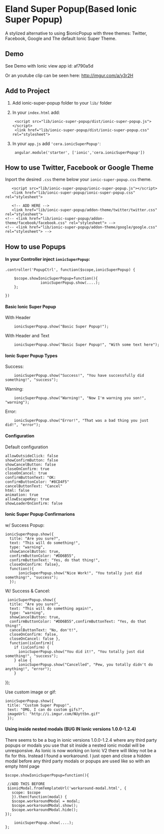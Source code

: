 # Eland Super Popup(Based Ionic Super Popup)

A stylized alternative to using $ionicPopup with three themes: Twitter, Facebook, Google and The default Ionic Super Theme.

## Demo
See Demo with Ionic view app id: af790a5d


Or an youtube clip can be seen here: http://imgur.com/a/y3r2H



## Add to Project
1. Add ionic-super-popup folder to your `lib/` folder

2. In your `index.html` add:

        <script src="lib/ionic-super-popup/dist/ionic-super-popup.js"></script>
        <link href="lib/ionic-super-popup/dist/ionic-super-popup.css" rel="stylesheet">
     



3. In your `app.js` add `'cera.ionicSuperPopup'`:

        angular.module('starter', ['ionic','cera.ionicSuperPopup'])
        



## How to use Twitter, Facebook or Google Theme

Inport the desired `.css` theme below your `ionic-super-popup.css` theme.

	   <script src="lib/ionic-super-popup/ionic-super-popup.js"></script>
       <link href="lib/ionic-super-popup/ionic-super-popup.css" rel="stylesheet">
       
       <!-- ADD HERE -->
       <link href="lib/ionic-super-popup/addon-theme/twitter/twitter.css" rel="stylesheet">
    <!-- <link href="lib/ionic-super-popup/addon-theme/facebook/facebook.css" rel="stylesheet"> -->
    <!-- <link href="lib/ionic-super-popup/addon-theme/google/google.css" rel="stylesheet"> -->

## How to use Popups


#### In your Controller inject `ionicSuperPopup`:
              
    .controller('PopupCtrl', function($scope,ionicSuperPopup) { 

		$scope.showIonicSuperPopup=function(){
					ionicSuperPopup.show(....);
		};
	
	})


#### Basic Ionic Super Popup

With Header
  
		ionicSuperPopup.show("Basic Super Popup!");
With Header and Text
		
		ionicSuperPopup.show("Basic Super Popup!", "With some text here");



#### Ionic Super Popup Types

Success:

		ionicSuperPopup.show("Success!", "You have successfully did something!", "success");
Warning:

		ionicSuperPopup.show("Warning!", "Now I'm warning you son!", "warning");

Error:
		
		ionicSuperPopup.show("Error!", "That was a bad thing you just did!", "error");

#### Configuration
Default configuration


	allowOutsideClick: false
    showConfirmButton: false
    showCancelButton: false
    closeOnConfirm: true
    closeOnCancel: true
    confirmButtonText: "OK:
    confirmButtonColor: "#8CD4F5"
    cancelButtonText: "Cancel"
    html: false
    animation: true
    allowEscapeKey: true
    showLoaderOnConfirm: false
    


#### Ionic Super Popup Confirmarions
w/ Success Popup:

	ionicSuperPopup.show({
      title: "Are you sure?",
      text: "This will do something!",
      type: "warning",
      showCancelButton: true,
      confirmButtonColor: "#DD6B55",
      confirmButtonText: "Yes, do that thing!",
      closeOnConfirm: false},
      function(){
          ionicSuperPopup.show("Nice Work!", "You totally just did something!", "success");
      });


W/ Success & Cancel:

 	 ionicSuperPopup.show({
      title: "Are you sure?",
      text: "This will do something again!",
      type: "warning",
      showCancelButton: true,
      confirmButtonColor: "#DD6B55",confirmButtonText: "Yes, do that thing!",
      cancelButtonText: "No, don't!",
      closeOnConfirm: false,
      closeOnCancel: false },
      function(isConfirm){
        if (isConfirm) {
          ionicSuperPopup.show("You did it!", "You totally just did something!", "success");
        } else {
          ionicSuperPopup.show("Cancelled", "Pew, you totally didn't do anything!", "error");
        }
   });
  
  Use custom image or gif:
  
    ionicSuperPopup.show({
     title: "Custom Super Popup!",
     text: "OMG, I can do custom gifs?",
     imageUrl: "http://i.imgur.com/NUyttbn.gif" 
     });
     
#### Using inside nested modals (BUG IN Ionic versions 1.0.0-1.2.4)
There seems to be a bug in ionic versions 1.0.0-1.2.4 where any third party popups or modals you use that sit inside a nested ionic modal will be unresponsive. As Ionic is now working on Ionic V2 there will likley not be a fix for this. Instead I found a workaround. I just open and close a hidden modal before any third party modals or popups are used like so with an empty html page



			
		
    $scope.showIonicSuperPopup=function(){
     
     //ADD THIS BEFORE
     $ionicModal.fromTemplateUrl('workaround-modal.html', {
       scope: $scope
       }).then(function(modal) {
       $scope.workaroundModal = modal;
       $scope.workaroundModal.show();
       $scope.workaroundModal.hide();
    });

		ionicSuperPopup.show(....);
    };
